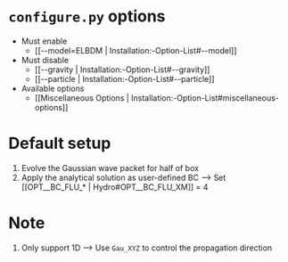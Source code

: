 # `configure.py` options
- Must enable
   - [[--model=ELBDM | Installation:-Option-List#--model]]
- Must disable
   - [[--gravity | Installation:-Option-List#--gravity]]
   - [[--particle | Installation:-Option-List#--particle]]
- Available options
   - [[Miscellaneous Options | Installation:-Option-List#miscellaneous-options]]


# Default setup
1. Evolve the Gaussian wave packet for half of box
2. Apply the analytical solution as user-defined BC
   --> Set [[OPT__BC_FLU_* | Hydro#OPT__BC_FLU_XM]] = 4


# Note
1. Only support 1D --> Use `Gau_XYZ` to control the propagation direction
